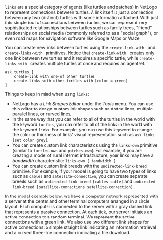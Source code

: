 `links` are a special category of agents (like turtles and patches) in NetLogo to represent connections between turtles. A link itself is just a connection between any two (distinct) turtles with some information attached. With just this simple tool of connections between turtles, we can represent very sophisticated relationships between turtles such as family trees, "friend" relationships on social media (commonly referred to as a "social graph"), or even road maps for navigation software like Google Maps or Waze.



You can create new links between turtles using the `create-link-with ` and `create-links-with ` primitives. Notice that `create-link-with ` creates only one link between two turtles and it requires a specific turtle, while  `create-links-with ` creates multiple turtles at once and requires an agentset.



```
ask turtles [
	create-link with one-of other turtles
	create-links-with other turtles with [color = green]
]
```



Things to keep in mind when using `links`: 

* NetLogo has a *Link Shapes Editor* under the *Tools* menu. You can use this editor to design custom link shapes such as dotted lines, multiple parallel lines, or curved lines.
* In the same way that you can refer to all of the turtles in the world with the keyword `turtles`, you can refer to all of the links in the world with the keyword `links`. For example, you can use this keyword to change the color or thickness of links' visual representation such as `ask links [set color grey]`.
* You can create custom link characteristics using the `links-own` primitive (similar to `turtles-own` and `patches-own`). For example, if you are creating a model of rural internet infrastructure, your links may have a *bandwidth* characteristic: `links-own [ bandwidth ]`.
* You can create custom link breeds with the `undirected-link-breed` primitive. For example, if your model is going to have two types of links such as `cables` and `satellite-connection`, you can create separate breeds such as `undirected-link-breed [cables cable]` and `undirected-link-breed [satellite-connections satellite-connection]` .



In the model example below, we have a computer network represented with a server at the center and other terminal computers arranged in a circle layout. Each computer is connected to the server with a gray dashed link that represents a passive connection. At each tick, our server initiates an active connection to a random terminal. We represent the active connections with a green link. We also use two different link shapes for active connections: a simple straight link indicating an information retrieval and a curved three-line connection indicating a file download. 